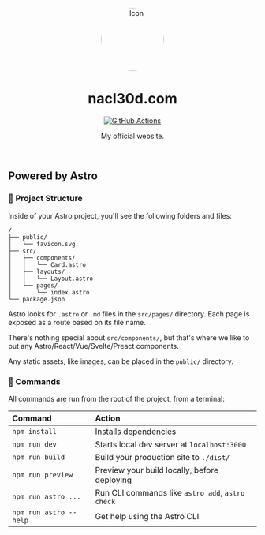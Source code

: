 <p align="center">
  <img src="https://www.gravatar.com/avatar/ad00edc222a0a7329a429649b88bc6e7?s=240&d=mp" style="border-radius: 50%" alt="Icon" width="128" height="128">
</p>

<h1 align="center">nacl30d.com</h1>

<p align="center">
    <a href="https://github.com/nacl30d/officialsite/actions">
        <img src="https://github.com/nacl30d/officialsite/actions/workflows/main.yaml/badge.svg" alt="GitHub Actions">
    </a>
</p>

<p align="center">
  My official website.
</p>

<br>

## Powered by Astro
### 🚀 Project Structure

Inside of your Astro project, you'll see the following folders and files:

```
/
├── public/
│   └── favicon.svg
├── src/
│   ├── components/
│   │   └── Card.astro
│   ├── layouts/
│   │   └── Layout.astro
│   └── pages/
│       └── index.astro
└── package.json
```

Astro looks for `.astro` or `.md` files in the `src/pages/` directory. Each page is exposed as a route based on its file name.

There's nothing special about `src/components/`, but that's where we like to put any Astro/React/Vue/Svelte/Preact components.

Any static assets, like images, can be placed in the `public/` directory.
### 🧞 Commands

All commands are run from the root of the project, from a terminal:

| Command                | Action                                           |
| :--------------------- | :----------------------------------------------- |
| `npm install`          | Installs dependencies                            |
| `npm run dev`          | Starts local dev server at `localhost:3000`      |
| `npm run build`        | Build your production site to `./dist/`          |
| `npm run preview`      | Preview your build locally, before deploying     |
| `npm run astro ...`    | Run CLI commands like `astro add`, `astro check` |
| `npm run astro --help` | Get help using the Astro CLI                     |

